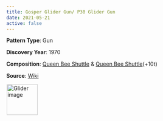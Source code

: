 ```yaml
---
title: Gosper Glider Gun/ P30 Glider Gun
date: 2021-05-21
active: false
---
```



**Pattern Type**: Gun

**Discovery Year**: 1970

**Composition**: [Queen Bee Shuttle](https://galapagos.netlify.app/database/queen_bee_shuttle/) & [Queen Bee Shuttle](https://galapagos.netlify.app/database/queen_bee_shuttle/)(+10t)

**Source**: [Wiki](https://www.conwaylife.com/wiki/Gosper_glider_gun)
<!--more-->

<p>
<script type="text/javascript" src="https://www.conwaylife.com/js/lv-plugin.js"></script></p>

<div class="rle"><div class="codebox"><div style="display:none; position: relative; z-index: 1031;"><code>23bo$21bobo$12bo7bobo11b2o$11b2o6bo2bo11b2o$2o8b2o4b2o2bobo$2o7b3o4b2o
3bobo$10b2o4b2o5bo$11b2o$12bo!
#C [[ THEME 6 GRID GRIDMAJOR 0 ZOOM 14.0 ]]
#C [[ COLOR ARROW Orange ARROWSIZE 3 0.05 ARROWALPHA 0.70 ]]
#C [[  ARROW -2 10 23 10 32  ]]
#C [[ COLOR ARROW Red ARROWSIZE 3 0.1 ARROWALPHA 0.70 ]]
#C [[  ARROW 23 10 23 0 32  ]]
#C [[ COLOR ARROW Green ARROWSIZE 3 0.05 ARROWALPHA 0.70 ]]
#C [[  ARROW 23 0 -2 0 32  ]]
#C [[ COLOR ARROW Blue ARROWSIZE 3 0.1 ARROWALPHA 0.70 ]]
#C [[  ARROW -2 0 -2 10 32  ]]
#C [[ COLOR LABEL Gray LABELSIZE 40  LABELALPHA 0.70 ]]
#C [[ LABEL 10 12 20 "Queen Bee Shuttle" ]]
#C [[ COLOR ARROW Orange ARROWSIZE 3 0.05 ARROWALPHA 0.70 ]]
#C [[  ARROW 12 8 37 8 32  ]]
#C [[ COLOR ARROW Red ARROWSIZE 3 0.1 ARROWALPHA 0.70 ]]
#C [[  ARROW 37 8 37 -2 32  ]]
#C [[ COLOR ARROW Green ARROWSIZE 3 0.05 ARROWALPHA 0.70 ]]
#C [[  ARROW 37 -2 12 -2 32  ]]
#C [[ COLOR ARROW Blue ARROWSIZE 3 0.1 ARROWALPHA 0.70 ]]
#C [[  ARROW 12 -2 12 8 32  ]]
#C [[ COLOR LABEL Gray LABELSIZE 40  LABELALPHA 0.70 ]]
#C [[ LABEL 33 10 20 "Queen Bee Shuttle" ]]
#C [[ COLOR LABEL Green LABELSIZE 40  LABELALPHA 0.70 ]]
#C [[ LABEL 18 -4 14 "Gosper Glider Gun" ]]
</code></div></div><canvas width="760" height="560" style="margin-left:1px; position: relative; z-index: 1031;"><noscript> <a href="https://www.conwaylife.com/wiki/File:Glider.png" class="image" title="Glider image"><img alt="Glider image" src="https://www.conwaylife.com/w/images/7/79/Glider.png" decoding="async" width="81" height="81" /></a> </noscript></canvas></div>
